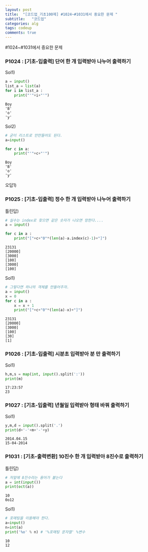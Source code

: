 ```yaml
---
layout: post
title:  "[코드업_기초100제] #1024~#1031에서 중요한 문제 "
subtitle:   "코드업"
categories: alg
tags: codeup
comments: true
---
```


#1024~#1031에서 중요한 문제

### P1024 : [기초-입출력] 단어 한 개 입력받아 나누어 출력하기

Sol1)


```python
a = input()
list_a = list(a)
for i in list_a :
    print("'"+i+"'")
```

    Boy
    'B'
    'o'
    'y'
    

Sol2)


```python
# 굳이 리스트로 안만들어도 된다.
a=input()

for c in a:
    print("'"+c+"'")
```

    Boy
    'B'
    'o'
    'y'
    

오답1)

### P1025 : [기초-입출력] 정수 한 개 입력받아 나누어 출력하기

틀린답)


```python
# 실수는 index로 찾으면 같은 숫자가 나오면 망한다....
a = input()

for c in a :
    print("["+c+"0"*(len(a)-a.index(c)-1)+"]")
```

    23131
    [20000]
    [3000]
    [100]
    [3000]
    [100]
    

Sol1)


```python
# 그렇다면 하나의 객체를 만들어주자.
a = input()
x = 0
for c in a :
    x = x + 1
    print("["+c+"0"*(len(a)-x)+"]")
```

    23131
    [20000]
    [3000]
    [100]
    [30]
    [1]
    

### P1026 : [기초-입출력] 시분초 입력받아 분 만 출력하기

Sol1)


```python
h,m,s = map(int, input().split(':'))
print(m)
```

    17:23:57
    23
    

### P1027 : [기초-입출력] 년월일 입력받아 형태 바꿔 출력하기

Sol1)


```python
y,m,d = input().split('.')
print(d+'-'+m+'-'+y)
```

    2014.04.15
    15-04-2014
    

### P1031 : [기초-출력변환] 10진수 한 개 입력받아 8진수로 출력하기

틀린답)


```python
# 저앞에 8진수라는 용어가 붙는다
a = int(input())
print(oct(a))
```

    10
    0o12
    

Sol1)


```python
# 포매팅을 이용해야 한다.
a=input()
n=int(a)
print('%o' % n) # '%포매팅 문자열' %변수
```

    10
    12
    
